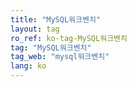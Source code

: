 ```yaml
---
title: "MySQL워크벤치"
layout: tag
ro_ref: ko-tag-MySQL워크벤치
tag: "MySQL워크벤치"
tag_web: "mysql워크벤치"
lang: ko
---
```

